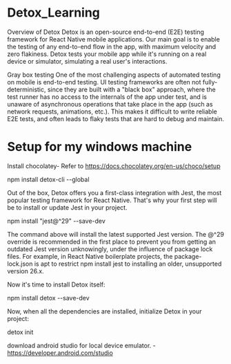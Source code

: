 # Detox_Learning

Overview of Detox
Detox is an open-source end-to-end (E2E) testing framework for React Native mobile applications. Our main goal is to enable the testing of any end-to-end flow in the app, with maximum velocity and zero flakiness. Detox tests your mobile app while it's running on a real device or simulator, simulating a real user's interactions.

Gray box testing
One of the most challenging aspects of automated testing on mobile is end-to-end testing. UI testing frameworks are often not fully-deterministic, since they are built with a "black box" approach, where the test runner has no access to the internals of the app under test, and is unaware of asynchronous operations that take place in the app (such as network requests, animations, etc.). This makes it difficult to write reliable E2E tests, and often leads to flaky tests that are hard to debug and maintain.


# Setup for my windows machine
Install chocolatey- Refer to https://docs.chocolatey.org/en-us/choco/setup

npm install detox-cli --global

Out of the box, Detox offers you a first-class integration with Jest, the most popular testing framework for React Native. That's why your first step will be to install or update Jest in your project.

npm install "jest@^29" --save-dev

The command above will install the latest supported Jest version. The @^29 override is recommended in the first place to prevent you from getting an outdated Jest version unknowingly, under the influence of package lock files. For example, in React Native boilerplate projects, the package-lock.json is apt to restrict npm install jest to installing an older, unsupported version 26.x.

Now it's time to install Detox itself:

npm install detox --save-dev

Now, when all the dependencies are installed, initialize Detox in your project:

detox init

download android studio for local device emulator. - https://developer.android.com/studio


